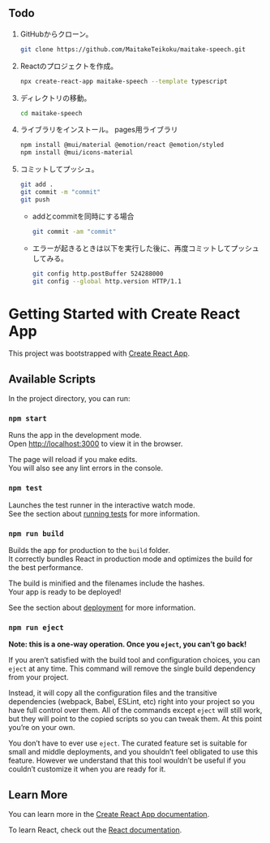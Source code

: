 ## Todo
1. GitHubからクローン。
    ```bash
    git clone https://github.com/MaitakeTeikoku/maitake-speech.git
    ```
1. Reactのプロジェクトを作成。
    ```bash
    npx create-react-app maitake-speech --template typescript
    ```
1. ディレクトリの移動。
    ```bash
    cd maitake-speech
    ```
1. ライブラリをインストール。
    pages用ライブラリ
    ```bash
    npm install @mui/material @emotion/react @emotion/styled
    npm install @mui/icons-material
    ```
1. コミットしてプッシュ。
    ```bash
    git add .
    git commit -m "commit"
    git push
    ```
    * addとcommitを同時にする場合
        ```bash
        git commit -am "commit"
        ```
    * エラーが起きるときは以下を実行した後に、再度コミットしてプッシュしてみる。
        ```bash
        git config http.postBuffer 524288000
        git config --global http.version HTTP/1.1
        ```



# Getting Started with Create React App

This project was bootstrapped with [Create React App](https://github.com/facebook/create-react-app).

## Available Scripts

In the project directory, you can run:

### `npm start`

Runs the app in the development mode.\
Open [http://localhost:3000](http://localhost:3000) to view it in the browser.

The page will reload if you make edits.\
You will also see any lint errors in the console.

### `npm test`

Launches the test runner in the interactive watch mode.\
See the section about [running tests](https://facebook.github.io/create-react-app/docs/running-tests) for more information.

### `npm run build`

Builds the app for production to the `build` folder.\
It correctly bundles React in production mode and optimizes the build for the best performance.

The build is minified and the filenames include the hashes.\
Your app is ready to be deployed!

See the section about [deployment](https://facebook.github.io/create-react-app/docs/deployment) for more information.

### `npm run eject`

**Note: this is a one-way operation. Once you `eject`, you can’t go back!**

If you aren’t satisfied with the build tool and configuration choices, you can `eject` at any time. This command will remove the single build dependency from your project.

Instead, it will copy all the configuration files and the transitive dependencies (webpack, Babel, ESLint, etc) right into your project so you have full control over them. All of the commands except `eject` will still work, but they will point to the copied scripts so you can tweak them. At this point you’re on your own.

You don’t have to ever use `eject`. The curated feature set is suitable for small and middle deployments, and you shouldn’t feel obligated to use this feature. However we understand that this tool wouldn’t be useful if you couldn’t customize it when you are ready for it.

## Learn More

You can learn more in the [Create React App documentation](https://facebook.github.io/create-react-app/docs/getting-started).

To learn React, check out the [React documentation](https://reactjs.org/).
